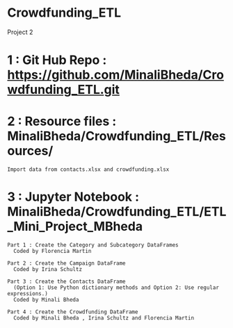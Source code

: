 # Crowdfunding_ETL
Project 2

# 1 : Git Hub Repo : https://github.com/MinaliBheda/Crowdfunding_ETL.git

# 2 : Resource files : MinaliBheda/Crowdfunding_ETL/Resources/

    Import data from contacts.xlsx and crowdfunding.xlsx

# 3 : Jupyter Notebook : MinaliBheda/Crowdfunding_ETL/ETL_Mini_Project_MBheda

    Part 1 : Create the Category and Subcategory DataFrames 
      Coded by Florencia Martin
 
    Part 2 : Create the Campaign DataFrame 
      Coded by Irina Schultz
 
    Part 3 : Create the Contacts DataFrame 
      (Option 1: Use Python dictionary methods and Option 2: Use regular expressions.) 
      Coded by Minali Bheda
    
    Part 4 : Create the Crowdfunding DataFrame 
      Coded by Minali Bheda , Irina Schultz and Florencia Martin
      
 
    